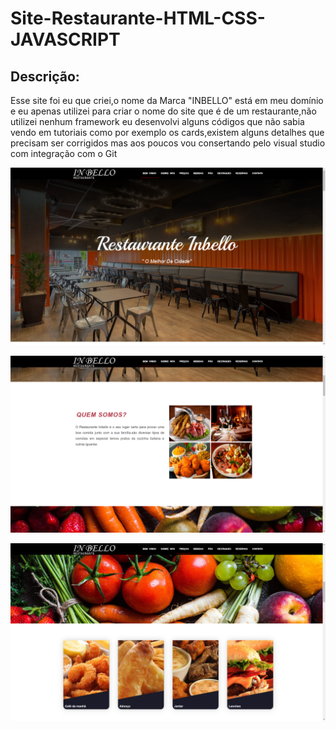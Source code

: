 # Site-Restaurante-HTML-CSS-JAVASCRIPT

## Descrição:

Esse site foi eu que criei,o nome da Marca "INBELLO" está em meu domínio e eu apenas utilizei para criar o nome do site que é de um restaurante,não utilizei nenhum framework eu desenvolvi alguns códigos que não sabia vendo em tutoriais como por exemplo os cards,existem alguns detalhes que precisam ser corrigidos mas aos poucos vou consertando pelo visual studio com integração com o Git

![Foto do site](https://github.com/evandroid95/Site-Restaurante-HTML-CSS-JAVASCRIPT/blob/master/Restaurante-inbello/img5.png)

![Foto do site](https://github.com/evandroid95/Site-Restaurante-HTML-CSS-JAVASCRIPT/blob/master/Restaurante-inbello/img4.png)

![Foto do site](https://github.com/evandroid95/Site-Restaurante-HTML-CSS-JAVASCRIPT/blob/master/Restaurante-inbello/img3.png)


